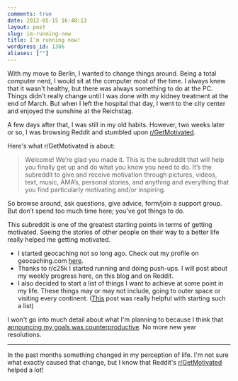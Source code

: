 ```yaml
---
comments: true
date: 2012-05-15 16:48:13
layout: post
slug: im-running-now
title: I'm running now!
wordpress_id: 1386
aliases: [""]
---
```


With my move to Berlin, I wanted to change things around. Being a total computer nerd, I would sit at the computer most of the time. I always knew that it wasn't healthy, but there was always something to do at the PC. Things didn't really change until I was done with my kidney treatment at the end of March. But when I left the hospital that day, I went to the city center and enjoyed the sunshine at the Reichstag.

A few days after that, I was still in my old habits. However, two weeks later or so, I was browsing Reddit and stumbled upon [r/GetMotivated](http://www.reddit.com/r/GetMotivated/).

Here's what r/GetMotivated is about:

> Welcome! We’re glad you made it. This is the subreddit that will help you finally get up and do what you know you need to do. It’s the subreddit to give and receive motivation through pictures, videos, text, music, AMA’s, personal stories, and anything and everything that you find particularly motivating and/or inspiring.

So browse around, ask questions, give advice, form/join a support group. But don’t spend too much time here; you’ve got things to do.

This subreddit is one of the greatest starting points in terms of getting motivated. Seeing the stories of other people on their way to a better life really helped me getting motivated.

	
  * I started geocaching not so long ago. Check out my profile on geocaching.com [here](http://www.geocaching.com/profile/?guid=e229b894-ce8a-4e55-814e-124a63f2cdaa).
  * Thanks to r/c25k I started running and doing push-ups. I will post about my weekly progress here, on this blog and on Reddit.
  * I also decided to start a list of things I want to achieve at some point in my life. These things may or may not include, going to outer space or visiting every continent. ([This](http://www.reddit.com/r/GetMotivated/comments/tl2ip/for_the_gamer_in_me_i_developed_a_system_that/) post was really helpful with starting such a list)

I won't go into much detail about what I'm planning to because I think that [announcing my goals was counterproductive](http://www.ted.com/talks/derek_sivers_keep_your_goals_to_yourself.html). No more new year resolutions.


* * *

In the past months something changed in my perception of life. I'm not sure what exactly caused that change, but I know that Reddit's [r/GetMotivated](http://www.reddit.com/r/GetMotivated/) helped a lot!
